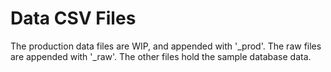 # Data CSV Files

The production data files are WIP, and appended with '\_prod'. The raw files are appended with '\_raw'. The other files hold the sample database data.
